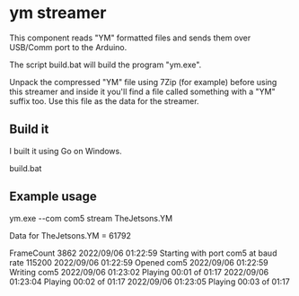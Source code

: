 
ym streamer 
===========

This component reads "YM" formatted files and sends them over USB/Comm port to the Arduino.

The script build.bat will build the program "ym.exe".

Unpack the compressed "YM" file using 7Zip (for example) before using this streamer and inside it you'll find a file called something with a "YM" suffix too.
Use this file as the data for the streamer.

Build it
--------

I built it using Go on Windows.

   build.bat


Example usage
---------

  ym.exe --com com5 stream TheJetsons.YM

  Data for TheJetsons.YM = 61792

  FrameCount 3862
  2022/09/06 01:22:59 Starting with port com5 at baud rate 115200
  2022/09/06 01:22:59 Opened com5
  2022/09/06 01:22:59 Writing com5
  2022/09/06 01:23:02 Playing 00:01 of 01:17
  2022/09/06 01:23:04 Playing 00:02 of 01:17
  2022/09/06 01:23:05 Playing 00:03 of 01:17
